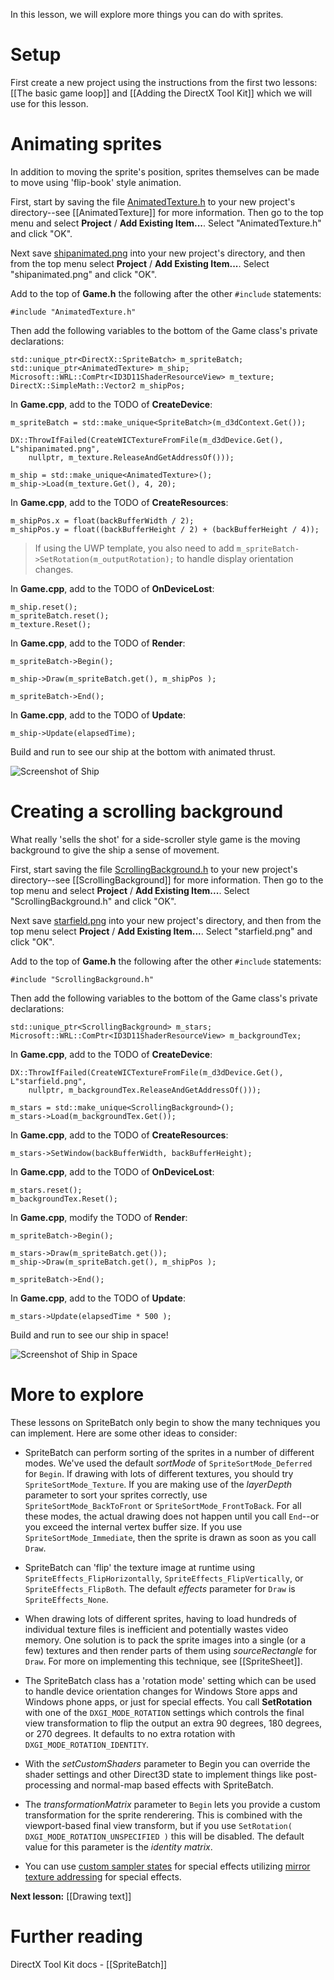 In this lesson, we will explore more things you can do with sprites.

# Setup
First create a new project using the instructions from the first two lessons: [[The basic game loop]] and
[[Adding the DirectX Tool Kit]] which we will use for this lesson.

# Animating sprites
In addition to moving the sprite's position, sprites themselves can be made to move using 'flip-book' style animation.

First, start by saving the file [AnimatedTexture.h](https://github.com/Microsoft/DirectXTK/wiki/AnimatedTexture.h) to your new project's directory--see [[AnimatedTexture]] for more information. Then go to the top menu and select **Project** / **Add Existing Item...**. Select "AnimatedTexture.h" and click "OK".

Next save [shipanimated.png](https://raw.githubusercontent.com/wiki/Microsoft/DirectXTK/images/shipanimated.png) into your new project's directory, and then from the top menu select **Project** / **Add Existing Item...**. Select "shipanimated.png" and click "OK".

Add to the top of **Game.h** the following after the other ``#include`` statements:

    #include "AnimatedTexture.h"

Then add the following variables to the bottom of the Game class's private declarations:

    std::unique_ptr<DirectX::SpriteBatch> m_spriteBatch;
    std::unique_ptr<AnimatedTexture> m_ship;
    Microsoft::WRL::ComPtr<ID3D11ShaderResourceView> m_texture;
    DirectX::SimpleMath::Vector2 m_shipPos;

In **Game.cpp**, add to the TODO of **CreateDevice**:

    m_spriteBatch = std::make_unique<SpriteBatch>(m_d3dContext.Get());

    DX::ThrowIfFailed(CreateWICTextureFromFile(m_d3dDevice.Get(), L"shipanimated.png",
        nullptr, m_texture.ReleaseAndGetAddressOf()));

    m_ship = std::make_unique<AnimatedTexture>();
    m_ship->Load(m_texture.Get(), 4, 20);

In **Game.cpp**, add to the TODO of **CreateResources**:

    m_shipPos.x = float(backBufferWidth / 2);
    m_shipPos.y = float((backBufferHeight / 2) + (backBufferHeight / 4));

> If using the UWP template, you also need to add ``m_spriteBatch->SetRotation(m_outputRotation);`` to handle display orientation changes.

In **Game.cpp**, add to the TODO of **OnDeviceLost**:

    m_ship.reset();
    m_spriteBatch.reset();
    m_texture.Reset();

In **Game.cpp**, add to the TODO of **Render**:

    m_spriteBatch->Begin();

    m_ship->Draw(m_spriteBatch.get(), m_shipPos );
    
    m_spriteBatch->End();

In **Game.cpp**, add to the TODO of **Update**:

    m_ship->Update(elapsedTime);

Build and run to see our ship at the bottom with animated thrust.

![Screenshot of Ship](https://github.com/Microsoft/DirectXTK/wiki/images/screenshotShip1.png)

# Creating a scrolling background

What really 'sells the shot' for a side-scroller style game is the moving background to give the ship a sense of movement.

First, start saving the file [ScrollingBackground.h](https://github.com/Microsoft/DirectXTK/wiki/ScrollingBackground.h) to your new project's directory--see [[ScrollingBackground]] for more information. Then go to the top menu and select **Project** / **Add Existing Item...**. Select "ScrollingBackground.h" and click "OK".

Next save [starfield.png](https://github.com/Microsoft/DirectXTK/wiki/images/starfield.png) into your new project's directory, and then from the top menu select **Project** / **Add Existing Item...**. Select "starfield.png" and click "OK".

Add to the top of **Game.h** the following after the other ``#include`` statements:

    #include "ScrollingBackground.h"

Then add the following variables to the bottom of the Game class's private declarations:

    std::unique_ptr<ScrollingBackground> m_stars;
    Microsoft::WRL::ComPtr<ID3D11ShaderResourceView> m_backgroundTex;

In **Game.cpp**, add to the TODO of **CreateDevice**:

    DX::ThrowIfFailed(CreateWICTextureFromFile(m_d3dDevice.Get(), L"starfield.png",
        nullptr, m_backgroundTex.ReleaseAndGetAddressOf()));

    m_stars = std::make_unique<ScrollingBackground>();
    m_stars->Load(m_backgroundTex.Get());

In **Game.cpp**, add to the TODO of **CreateResources**:

    m_stars->SetWindow(backBufferWidth, backBufferHeight);

In **Game.cpp**, add to the TODO of **OnDeviceLost**:

    m_stars.reset();
    m_backgroundTex.Reset();

In **Game.cpp**, modify the TODO of **Render**:

    m_spriteBatch->Begin();

    m_stars->Draw(m_spriteBatch.get());
    m_ship->Draw(m_spriteBatch.get(), m_shipPos );
    
    m_spriteBatch->End();

In **Game.cpp**, add to the TODO of **Update**:

    m_stars->Update(elapsedTime * 500 );

Build and run to see our ship in space!

![Screenshot of Ship in Space](https://github.com/Microsoft/DirectXTK/wiki/images/screenshotShip2.png)

# More to explore

These lessons on SpriteBatch only begin to show the many techniques you can implement. Here are some other ideas to consider:

* SpriteBatch can perform sorting of the sprites in a number of different modes. We've used the default *sortMode* of ``SpriteSortMode_Deferred`` for ``Begin``. If drawing with lots of different textures, you should try ``SpriteSortMode_Texture``. If you are making use of the *layerDepth* parameter to sort your sprites correctly, use ``SpriteSortMode_BackToFront`` or ``SpriteSortMode_FrontToBack``. For all these modes, the actual drawing does not happen until you call ``End``--or you exceed the internal vertex buffer size. If you use ``SpriteSortMode_Immediate``, then the sprite is drawn as soon as you call ``Draw``.

* SpriteBatch can 'flip' the texture image at runtime using ``SpriteEffects_FlipHorizontally``, ``SpriteEffects_FlipVertically``, or ``SpriteEffects_FlipBoth``. The default *effects* parameter for ``Draw`` is ``SpriteEffects_None``.

* When drawing lots of different sprites, having to load hundreds of individual texture files is inefficient and potentially wastes video memory.  One solution is to pack the sprite images into a single (or a few) textures and then render parts of them using *sourceRectangle* for ``Draw``. For more on implementing this technique, see [[SpriteSheet]].

* The SpriteBatch class has a 'rotation mode' setting which can be used to handle device orientation changes for Windows Store apps and Windows phone apps, or just for special effects. You call **SetRotation** with one of the ``DXGI_MODE_ROTATION`` settings which controls the final view transformation to flip the output an extra 90 degrees, 180 degrees, or 270 degrees. It defaults to no extra rotation with ``DXGI_MODE_ROTATION_IDENTITY``.

* With the *setCustomShaders* parameter to Begin you can override the shader settings and other Direct3D state to implement things like post-processing and normal-map based effects with SpriteBatch.

* The *transformationMatrix* parameter to ``Begin`` lets you provide a custom transformation for the sprite renderering. This is combined with the viewport-based final view transform, but if you use ``SetRotation( DXGI_MODE_ROTATION_UNSPECIFIED )`` this will be disabled. The default value for this parameter is the _identity matrix_.

* You can use [custom sampler states](https://github.com/Microsoft/DirectXTK/wiki/SpriteBatch#custom-render-states) for special effects utilizing [mirror texture addressing](https://docs.microsoft.com/en-us/windows/desktop/api/d3d11/ne-d3d11-d3d11_texture_address_mode) for special effects.

**Next lesson:** [[Drawing text]]

# Further reading

DirectX Tool Kit docs - [[SpriteBatch]]
